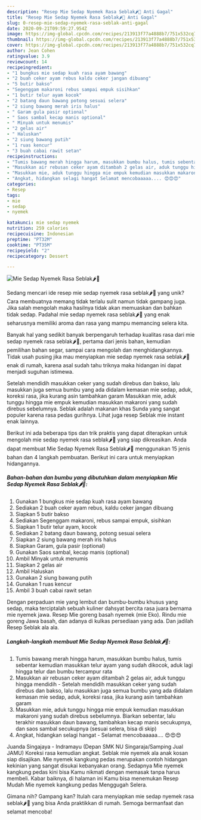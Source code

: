```yaml
---
description: "Resep Mie Sedap Nyemek Rasa Seblak🌶🍜 Anti Gagal"
title: "Resep Mie Sedap Nyemek Rasa Seblak🌶🍜 Anti Gagal"
slug: 0-resep-mie-sedap-nyemek-rasa-seblak-anti-gagal
date: 2020-09-21T09:59:27.954Z
image: https://img-global.cpcdn.com/recipes/213913f77a4888b7/751x532cq70/mie-sedap-nyemek-rasa-seblak🌶🍜-foto-resep-utama.jpg
thumbnail: https://img-global.cpcdn.com/recipes/213913f77a4888b7/751x532cq70/mie-sedap-nyemek-rasa-seblak🌶🍜-foto-resep-utama.jpg
cover: https://img-global.cpcdn.com/recipes/213913f77a4888b7/751x532cq70/mie-sedap-nyemek-rasa-seblak🌶🍜-foto-resep-utama.jpg
author: Jean Cohen
ratingvalue: 3.9
reviewcount: 14
recipeingredient:
- "1 bungkus mie sedap kuah rasa ayam bawang"
- "2 buah ceker ayam rebus kaldu ceker jangan dibuang"
- "5 butir bakso"
- "Segenggam makaroni rebus sampai empuk sisihkan"
- "1 butir telur ayam kocok"
- "2 batang daun bawang potong sesuai selera"
- "2 siung bawang merah iris halus"
- " Garam gula pasir optional"
- " Saos sambal kecap manis optional"
- " Minyak untuk menumis"
- "2 gelas air"
- " Haluskan"
- "2 siung bawang putih"
- "1 ruas kencur"
- "3 buah cabai rawit setan"
recipeinstructions:
- "Tumis bawang merah hingga harum, masukkan bumbu halus, tumis sebentar kemudian masukkan telur ayam yang sudah dikocok, aduk lagi hingga telur dan bumbu tercampur rata"
- "Masukkan air rebusan ceker ayam ditambah 2 gelas air, aduk tunggu hingga mendidih Setelah mendidih masukkan ceker yang sudah direbus dan bakso, lalu masukkan juga semua bumbu yang ada didalam kemasan mie sedap, aduk, koreksi rasa, jika kurang asin tambahkan garam"
- "Masukkan mie, aduk tunggu hingga mie empuk kemudian masukkan makaroni yang sudah direbus sebelumnya. Biarkan sebentar, lalu terakhir masukkan daun bawang, tambahkan kecap manis secukupnya, dan saos sambal secukupnya (sesuai selera, bisa di skip)"
- "Angkat, hidangkan selagi hangat Selamat mencobaaaaa.... 😍😍😍"
categories:
- Resep
tags:
- mie
- sedap
- nyemek

katakunci: mie sedap nyemek 
nutrition: 259 calories
recipecuisine: Indonesian
preptime: "PT32M"
cooktime: "PT35M"
recipeyield: "2"
recipecategory: Dessert

---
```



![Mie Sedap Nyemek Rasa Seblak🌶🍜](https://img-global.cpcdn.com/recipes/213913f77a4888b7/751x532cq70/mie-sedap-nyemek-rasa-seblak🌶🍜-foto-resep-utama.jpg)

Sedang mencari ide resep mie sedap nyemek rasa seblak🌶🍜 yang unik? Cara membuatnya memang tidak terlalu sulit namun tidak gampang juga. Jika salah mengolah maka hasilnya tidak akan memuaskan dan bahkan tidak sedap. Padahal mie sedap nyemek rasa seblak🌶🍜 yang enak seharusnya memiliki aroma dan rasa yang mampu memancing selera kita.

Banyak hal yang sedikit banyak berpengaruh terhadap kualitas rasa dari mie sedap nyemek rasa seblak🌶🍜, pertama dari jenis bahan, kemudian pemilihan bahan segar, sampai cara mengolah dan menghidangkannya. Tidak usah pusing jika mau menyiapkan mie sedap nyemek rasa seblak🌶🍜 enak di rumah, karena asal sudah tahu triknya maka hidangan ini dapat menjadi suguhan istimewa.

Setelah mendidih masukkan ceker yang sudah direbus dan bakso, lalu masukkan juga semua bumbu yang ada didalam kemasan mie sedap, aduk, koreksi rasa, jika kurang asin tambahkan garam Masukkan mie, aduk tunggu hingga mie empuk kemudian masukkan makaroni yang sudah direbus sebelumnya. Seblak adalah makanan khas Sunda yang sangat populer karena rasa pedas gurihnya. Lihat juga resep Seblak mie instant enak lainnya.


Berikut ini ada beberapa tips dan trik praktis yang dapat diterapkan untuk mengolah mie sedap nyemek rasa seblak🌶🍜 yang siap dikreasikan. Anda dapat membuat Mie Sedap Nyemek Rasa Seblak🌶🍜 menggunakan 15 jenis bahan dan 4 langkah pembuatan. Berikut ini cara untuk menyiapkan hidangannya.

<!--inarticleads1-->

##### Bahan-bahan dan bumbu yang dibutuhkan dalam menyiapkan Mie Sedap Nyemek Rasa Seblak🌶🍜:

1. Gunakan 1 bungkus mie sedap kuah rasa ayam bawang
1. Sediakan 2 buah ceker ayam rebus, kaldu ceker jangan dibuang
1. Siapkan 5 butir bakso
1. Sediakan Segenggam makaroni, rebus sampai empuk, sisihkan
1. Siapkan 1 butir telur ayam, kocok
1. Sediakan 2 batang daun bawang, potong sesuai selera
1. Siapkan 2 siung bawang merah iris halus
1. Siapkan  Garam, gula pasir (optional)
1. Gunakan  Saos sambal, kecap manis (optional)
1. Ambil  Minyak untuk menumis
1. Siapkan 2 gelas air
1. Ambil  Haluskan
1. Gunakan 2 siung bawang putih
1. Gunakan 1 ruas kencur
1. Ambil 3 buah cabai rawit setan


Dengan perpaduan mie yang lembut dan bumbu-bumbu khusus yang sedap, maka terciptalah sebuah kuliner dahsyat bercita rasa juara bernama mie nyemek jawa. Resep Mie goreng basah nyemek (mie Eko). Rindu mie goreng Jawa basah, dan adanya di kulkas persediaan yang ada. Dan jadilah Resep Seblak ala ala. 

<!--inarticleads2-->

##### Langkah-langkah membuat Mie Sedap Nyemek Rasa Seblak🌶🍜:

1. Tumis bawang merah hingga harum, masukkan bumbu halus, tumis sebentar kemudian masukkan telur ayam yang sudah dikocok, aduk lagi hingga telur dan bumbu tercampur rata
1. Masukkan air rebusan ceker ayam ditambah 2 gelas air, aduk tunggu hingga mendidih - Setelah mendidih masukkan ceker yang sudah direbus dan bakso, lalu masukkan juga semua bumbu yang ada didalam kemasan mie sedap, aduk, koreksi rasa, jika kurang asin tambahkan garam
1. Masukkan mie, aduk tunggu hingga mie empuk kemudian masukkan makaroni yang sudah direbus sebelumnya. Biarkan sebentar, lalu terakhir masukkan daun bawang, tambahkan kecap manis secukupnya, dan saos sambal secukupnya (sesuai selera, bisa di skip)
1. Angkat, hidangkan selagi hangat - Selamat mencobaaaaa.... 😍😍😍


Juanda Singajaya - Indramayu (Depan SMK NU Singaraja/Samping Jual JAMU) Koreksi rasa kemudian angkat. Seblak mie nyemek ala anak kosan siap disajikan. Mie nyemek kangkung pedas merupakan contoh hidangan kekinian yang sangat disukai kebanyakan orang. Sedapnya Mie nyemek kangkung pedas kini bisa Kamu nikmati dengan memasak tanpa harus membeli. Kabar baiknya, di halaman ini Kamu bisa menemukan Resep Mudah Mie nyemek kangkung pedas Menggugah Selera. 

Gimana nih? Gampang kan? Itulah cara menyiapkan mie sedap nyemek rasa seblak🌶🍜 yang bisa Anda praktikkan di rumah. Semoga bermanfaat dan selamat mencoba!
